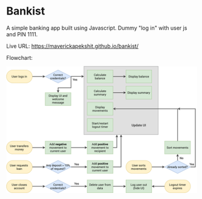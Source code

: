 # Bankist

A simple banking app built using Javascript. Dummy "log in" with user js and PIN 1111.

Live URL: https://maverickapekshit.github.io/bankist/

Flowchart:

![](https://github.com/MaverickApekshit/bankist/blob/main/Bankist-flowchart.png?raw=true)

